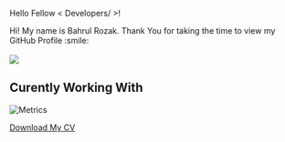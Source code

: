 Hello Fellow < Developers/ >!
<div size='20px'> Hi! My name is Bahrul Rozak. Thank You for taking the time to view my GitHub Profile :smile:</div>

<br>
<div>
    <img src="https://activity-graph.herokuapp.com/graph?username=Bahrul-Rozak&theme=xcode&area=true" />
    
</div>
<!-- ![](https://github.com/Bahrul-Rozak/Bahrul-Rozak/blob/master/Hero.png)  -->
 
<!-- <p align='center'>

</p> -->

<h2> Curently Working With </h2>

![Metrics](https://metrics.lecoq.io/Bahrul-Rozak?template=terminal&base.header=0&base.activity=0&base.repositories=0&base.metadata=0&languages=1&languages.limit=8&languages.colors=github&languages.threshold=0%25&config.timezone=America%2FToronto)

[Download My CV](https://bahrul-rozak.github.io/CV/images/CV-Bahrul-Rozak.pdf)

  




